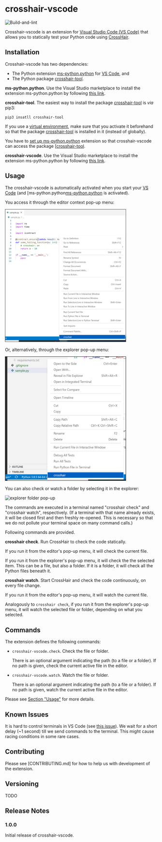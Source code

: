 # crosshair-vscode

![Build-and-lint](https://github.com/mristin/icontract-hypothesis-vscode/workflows/Build-and-lint/badge.svg)

Crosshair-vscode is an extension for [Visual Studio Code (VS Code)][vscode] that
allows you to statically test your Python code using [CrossHair][crosshair-tool].

## Installation

Crosshair-vscode has two dependencies:
* The Python extension [ms-python.python][ms-python.python] for
  [VS Code][vscode], and
* The Python package [crosshair-tool][crosshair-tool].

**ms-python.python**.
Use the Visual Studio marketplace to install the extension ms-python.python by
following [this link][ms-python.python].

**crosshair-tool**. The easiest way to install the package
[crosshair-tool][crosshair-tool] is *via* pip3:

```
pip3 insatll crosshair-tool
```

If you use a [virtual environment][venv], make sure that you activate it
beforehand so that the package [crosshair-tool][crosshair-tool] is
installed in it (instead of globally).

You have to [set up ms-python.python][vscode-venv] extension so that
crosshair-vscode can access the package
[[crosshair-tool][crosshair-tool].

**crosshair-vscode**.
Use the Visual Studio marketplace to install the extension ms-python.python by
following [this link][crosshair-vscode].

[vscode]: https://code.visualstudio.com/
[ms-python.python]: https://marketplace.visualstudio.com/items?itemName=ms-python.python
[crosshair-tool]: https://pypi.org/project/crosshair-tool/
[venv]: https://docs.python.org/3/tutorial/venv.html
[vscode-venv]: https://code.visualstudio.com/docs/python/environments
[crosshair-vscode]: https://marketplace.visualstudio.com/items?itemName=mristin.crosshair-vscode

## Usage

The crosshair-vscode is automatically activated when you start your
[VS Code][vscode] (and [ms-python.python[ms-python.python] is activated).

You access it through the editor context pop-up menu:

<!-- TODO: capture images after discussing with @pshanely -->
<img src="https://raw.githubusercontent.com/mristin/crosshair-vscode/main/readme/editor-popup.png" width=400 alt="editor pop-up" />

Or, alternatively, through the explorer pop-up menu:

<img src="https://raw.githubusercontent.com/mristin/crosshair-vscode/main/readme/explorer-popup.png" width=400 alt="explorer pop-up" />

You can also check or watch a folder by selecting it in the explorer:

<img src="https://raw.githubusercontent.com/mristin/crosshair-vscode/main/readme/explorer-popup-folder.png" width=400 alt="explorer folder pop-up" />

The commands are executed in a terminal named "crosshair check" and
"crosshair watch", respectively.
(If a terminal with that name already exists, it will be closed first and then
freshly re-opened.
This is necessary so that we do not pollute your terminal space on many command
calls.)

Following commands are provided.

**crosshair check**.
Run CrossHair to check the code statically.

If you run it from the editor's pop-up menu, it will check the current file.

If you run it from the explorer's pop-up menu, it will check the the selected
item.
This can be a file, but also a folder.
If it is a folder, it will check all the Python files beneath it.

**crosshair watch**.
Start CrossHair and check the code continuously, on every file change.

If you run it from the editor's pop-up menu, it will watch the current file.

Analogously to `crosshair check`, if you run it from the explorer's pop-up menu,
it will watch the selected file or folder, depending on what you selected.

## Commands

The extension defines the following commands:

* `crosshair-vscode.check`. Check the file or folder. 

   There is an optional argument indicating the path (to a file or a folder).
   If no path is given, check the current active file in the editor.
* `crosshair-vscode.watch`. Watch the file or folder.

   There is an optional argument indicating the path (to a file or a folder).
   If no path is given, watch the current active file in the editor.
   
Please see [Section "Usage"](#Usage) for more details.

## Known Issues

It is hard to control terminals in VS Code (see
[this issue](https://github.com/microsoft/vscode-python/issues/15197)).
We wait for a short delay (~1 second) till we send commands to the terminal.
This might cause racing conditions in some rare cases.

## Contributing

Please see [CONTRIBUTING.md] for how to help us with development of the extension.

## Versioning

<!-- TODO: discuss with @pshanely -->
TODO

## Release Notes

### 1.0.0

Initial release of crosshair-vscode.
